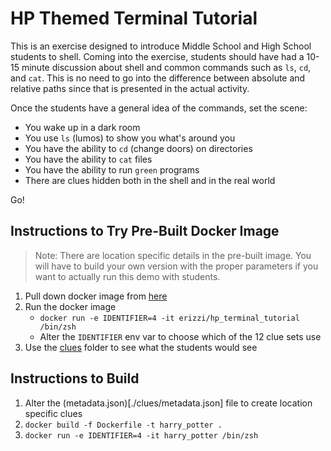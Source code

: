 # HP Themed Terminal Tutorial

This is an exercise designed to introduce Middle School and High School students
to shell. Coming into the exercise, students should have had a 10-15 minute
discussion about shell and common commands such as `ls`, `cd`, and `cat`.
This is no need to go into the difference between absolute and relative paths
since that is presented in the actual activity.

Once the students have a general idea of the commands, set the scene:
- You wake up in a dark room
- You use `ls` (lumos) to show you what's around you
- You have the ability to `cd` (change doors) on directories
- You have the ability to `cat` files
- You have the ability to run `green` programs
- There are clues hidden both in the shell and in the real world

Go!

## Instructions to Try Pre-Built Docker Image

> Note: There are location specific details in the pre-built image. You will
  have to build your own version with the proper parameters if you want to
  actually run this demo with students.

1. Pull down docker image from [here](https://hub.docker.com/repository/docker/erizzi/hp_terminal_tutorial/general)
2. Run the docker image
    - `docker run -e IDENTIFIER=4 -it erizzi/hp_terminal_tutorial /bin/zsh`
    - Alter the `IDENTIFIER` env var to choose which of the 12 clue sets use
3. Use the [clues](./clues) folder to see what the students would see

## Instructions to Build

1. Alter the (metadata.json)[./clues/metadata.json] file to create location specific clues
2. `docker build -f Dockerfile -t harry_potter .`
3. `docker run -e IDENTIFIER=4 -it harry_potter /bin/zsh`
